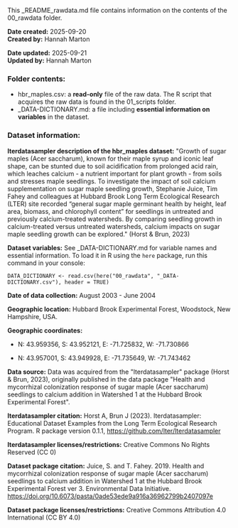 This \_README_rawdata.md file contains information on the contents of the 00_rawdata folder.

**Date created:** 2025-09-20\
**Created by:** Hannah Marton

**Date updated:** 2025-09-21\
**Updated by:** Hannah Marton

### **Folder contents:**

-   hbr_maples.csv: a **read-only** file of the raw data. The R script that acquires the raw data is found in the 01_scripts folder.
-   \_DATA-DICTIONARY.md: a file including **essential information on variables** in the dataset.

### **Dataset information:**

**lterdatasampler description of the hbr_maples dataset:** "Growth of sugar maples (Acer saccharum), known for their maple syrup and iconic leaf shape, can be stunted due to soil acidification from prolonged acid rain, which leaches calcium - a nutrient important for plant growth - from soils and stresses maple seedlings. To investigate the impact of soil calcium supplementation on sugar maple seedling growth, Stephanie Juice, Tim Fahey and colleagues at Hubbard Brook Long Term Ecological Research (LTER) site recorded “general sugar maple germinant health by height, leaf area, biomass, and chlorophyll content” for seedlings in untreated and previously calcium-treated watersheds. By comparing seedling growth in calcium-treated versus untreated watersheds, calcium impacts on sugar maple seedling growth can be explored." (Horst & Brun, 2023)

**Dataset variables:** See \_DATA-DICTIONARY.md for variable names and essential information. To load it in R using the `here` package, run this command in your console:

```         
DATA_DICTIONARY <- read.csv(here("00_rawdata", "_DATA-DICTIONARY.csv"), header = TRUE)
```

**Date of data collection:** August 2003 - June 2004

**Geographic location:** Hubbard Brook Experimental Forest, Woodstock, New Hampshire, USA.

**Geographic coordinates:**

-   N: 43.959356, S: 43.952121, E: -71.725832, W: -71.730866

-   N: 43.957001, S: 43.949928, E: -71.735649, W: -71.743462

**Data source:** Data was acquired from the "lterdatasampler" package (Horst & Brun, 2023), originally published in the data package "Health and mycorrhizal colonization response of sugar maple (Acer saccharum) seedlings to calcium addition in Watershed 1 at the Hubbard Brook Experimental Forest".

**lterdatasampler citation:** Horst A, Brun J (2023). lterdatasampler: Educational Dataset Examples from the Long Term Ecological Research Program. R package version 0.1.1, <https://github.com/lter/lterdatasampler>

**lterdatasampler licenses/restrictions:** Creative Commons No Rights Reserved (CC 0)

**Dataset package citation:** Juice, S. and T. Fahey. 2019. Health and mycorrhizal colonization response of sugar maple (Acer saccharum) seedlings to calcium addition in Watershed 1 at the Hubbard Brook Experimental Forest ver 3. Environmental Data Initiative. <https://doi.org/10.6073/pasta/0ade53ede9a916a36962799b2407097e>

**Dataset package licenses/restrictions:** Creative Commons Attribution 4.0 International (CC BY 4.0)
